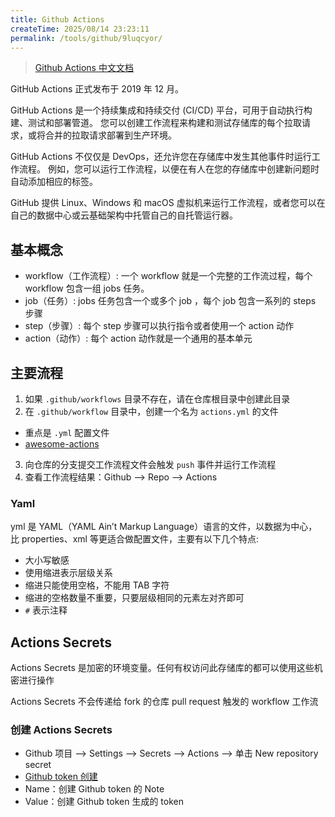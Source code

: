 ```yaml
---
title: Github Actions
createTime: 2025/08/14 23:23:11
permalink: /tools/github/9luqcyor/
---
```


> [Github Actions 中文文档](https://docs.github.com/cn/actions)

GitHub Actions 正式发布于 2019 年 12 月。

GitHub Actions 是一个持续集成和持续交付 (CI/CD) 平台，可用于自动执行构建、测试和部署管道。 您可以创建工作流程来构建和测试存储库的每个拉取请求，或将合并的拉取请求部署到生产环境。

GitHub Actions 不仅仅是 DevOps，还允许您在存储库中发生其他事件时运行工作流程。 例如，您可以运行工作流程，以便在有人在您的存储库中创建新问题时自动添加相应的标签。

GitHub 提供 Linux、Windows 和 macOS 虚拟机来运行工作流程，或者您可以在自己的数据中心或云基础架构中托管自己的自托管运行器。

## 基本概念

- workflow（工作流程）: 一个 workflow 就是一个完整的工作流过程，每个 workflow 包含一组 jobs 任务。
- job（任务）: jobs 任务包含一个或多个 job ，每个 job 包含一系列的 steps 步骤
- step（步骤）: 每个 step 步骤可以执行指令或者使用一个 action 动作
- action（动作）: 每个 action 动作就是一个通用的基本单元

## 主要流程

1. 如果 `.github/workflows` 目录不存在，请在仓库根目录中创建此目录
2. 在 `.github/workflow` 目录中，创建一个名为 `actions.yml` 的文件
  - 重点是 `.yml` 配置文件
  - [awesome-actions](https://github.com/sdras/awesome-actions)
3. 向仓库的分支提交工作流程文件会触发 `push` 事件并运行工作流程
4. 查看工作流程结果：Github --> Repo --> Actions

### Yaml

yml 是 YAML（YAML Ain’t Markup Language）语言的文件，以数据为中心，比 properties、xml 等更适合做配置文件，主要有以下几个特点:

- 大小写敏感
- 使用缩进表示层级关系
- 缩进只能使用空格，不能用 TAB 字符
- 缩进的空格数量不重要，只要层级相同的元素左对齐即可
- `#` 表示注释

## Actions Secrets

Actions Secrets 是加密的环境变量。任何有权访问此存储库的都可以使用这些机密进行操作

Actions Secrets 不会传递给 fork 的仓库 pull request 触发的 workflow 工作流

### 创建 Actions Secrets

- Github 项目 --> Settings --> Secrets --> Actions --> 单击 New repository secret
- [Github token 创建](!./../tokens.md)
- Name：创建 Github token 的 Note
- Value：创建 Github token 生成的 token

<!-- ## 最佳实践

[个人博客网站/个人知识库网站快速搭建](!./../../../../frontend/Vue/vuePress/start.md)
- VuePress 搭建
- VuePress 部署 -->